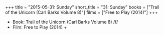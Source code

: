 +++
title = "2015-05-31: Sunday"
short_title = "31: Sunday"
books = ["Trail of the Unicorn (Carl Barks Volume 8)"]
films = ["Free to Play (2014)"]
+++


* Book: Trail of the Unicorn (Carl Barks Volume 8) /f/
* Film: Free to Play (2014) +
